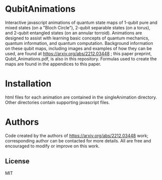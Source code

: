 # QubitAnimations
Interactive javascript animations of quantum state maps of 1-qubit pure and mixed states (on a "Bloch Circle"), 2-qubit separable states (on a torus), and 2-qubit entangled states (on an annular torroid).
Animations are designed to assist with learning basic concepts of quantum mechanics, quantum information, and quantum computation.
Background information on these qubit maps, including images and examples of how they can be used, are found at https://arxiv.org/abs/2212.03448 ; this paper preprint, Qubit_Animations.pdf, is also in this repository.  Formulas used to create the maps are found in the appendices to this paper. 
# Installation
html files for each animation are contained in the singleAnimation directory.  Other directories contain supporting javascript files.
# Authors
Code created by the authors of https://arxiv.org/abs/2212.03448 work; corresponding author can be contacted for more details.  All are free and encouraged to modify or improve on this work.
## License
MIT
